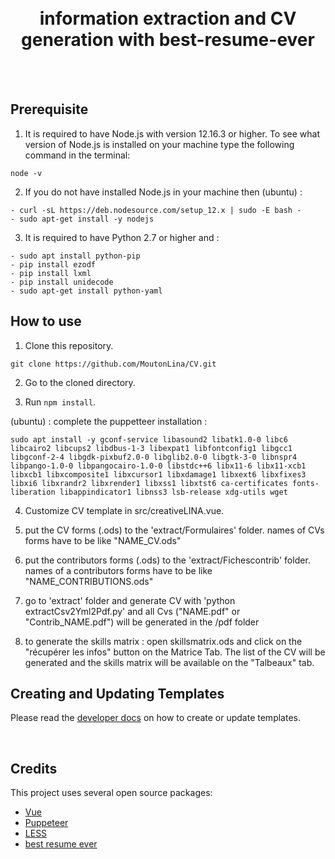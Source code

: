<h1 align="center">
  <br>
  information extraction and CV generation with best-resume-ever 
  <br>
</h1>

<br>
<br>

## Prerequisite

1. It is required to have Node.js with version 12.16.3 or higher. To see what version of Node.js is installed on your machine type the following command in the terminal:

```
node -v
```

2. If you do not have installed Node.js in your machine then (ubuntu) :
```
- curl -sL https://deb.nodesource.com/setup_12.x | sudo -E bash -
- sudo apt-get install -y nodejs
```


3. It is required to have Python 2.7 or higher and :
```
- sudo apt install python-pip
- pip install ezodf
- pip install lxml
- pip install unidecode
- sudo apt-get install python-yaml
```




## How to use

1. Clone this repository.

```
git clone https://github.com/MoutonLina/CV.git
```

2. Go to the cloned directory.

3. Run `npm install`.

(ubuntu) : complete the puppetteer installation :

```
sudo apt install -y gconf-service libasound2 libatk1.0-0 libc6 libcairo2 libcups2 libdbus-1-3 libexpat1 libfontconfig1 libgcc1 libgconf-2-4 libgdk-pixbuf2.0-0 libglib2.0-0 libgtk-3-0 libnspr4 libpango-1.0-0 libpangocairo-1.0-0 libstdc++6 libx11-6 libx11-xcb1 libxcb1 libxcomposite1 libxcursor1 libxdamage1 libxext6 libxfixes3 libxi6 libxrandr2 libxrender1 libxss1 libxtst6 ca-certificates fonts-liberation libappindicator1 libnss3 lsb-release xdg-utils wget
```

4. Customize CV template in src/creativeLINA.vue.

5. put the CV forms (.ods) to the 'extract/Formulaires' folder. names of CVs forms have to be like "NAME_CV.ods"

6. put the contributors forms (.ods) to the 'extract/Fichescontrib' folder. names of a contributors forms have to be like "NAME_CONTRIBUTIONS.ods"

7. go to 'extract' folder and generate CV with 'python extractCsv2Yml2Pdf.py' and all Cvs ("NAME.pdf" or "Contrib_NAME.pdf")  will be generated in the /pdf folder

8. to generate the skills matrix : open skillsmatrix.ods and click on the "récupérer les infos" button on the Matrice Tab. The list of the CV will be generated and the skills matrix will be available on the "Talbeaux" tab. 



## Creating and Updating Templates

Please read the <a href="DEVELOPER.md">developer docs</a> on how to create or update templates.

<br>


## Credits

This project uses several open source packages:

- <a href="https://github.com/vuejs/vue" target="_blank">Vue</a>
- <a href="https://github.com/GoogleChrome/puppeteer" target="_blank">Puppeteer</a>
- <a href="https://github.com/less/less.js" target="_blank">LESS</a>
- <a href="https://github.com/salomonelli/best-resume-ever.git">best resume ever</a>

<br>


